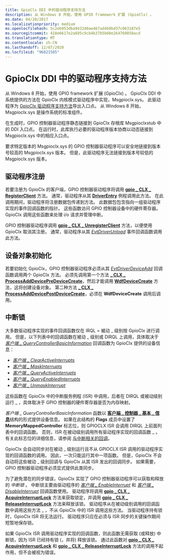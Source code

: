 ```yaml
---
title: GpioClx DDI 中的驱动程序支持方法
description: 从 Windows 8 开始，使用 GPIO framework 扩展 (GpioClx) 。
ms.date: 04/20/2017
ms.localizationpriority: medium
ms.openlocfilehash: 5c2eb953dba943240ae467ad4b9bd37c063187e5
ms.sourcegitcommit: 418e6617e2a695c9cb4b37b5b60e264760858acd
ms.translationtype: MT
ms.contentlocale: zh-CN
ms.lasthandoff: 12/07/2020
ms.locfileid: "96821505"
---
```

# <a name="driver-support-methods-in-the-gpioclx-ddi"></a>GpioClx DDI 中的驱动程序支持方法


从 Windows 8 开始，使用 GPIO framework 扩展 (GpioClx) 。 GpioClx DDI 中系统提供的方法在 GpioClx 内核模式驱动程序中实现，Msgpioclx.sys。 此驱动程序为 [GpioClx 驱动程序支持方法](/previous-versions/hh439460(v=vs.85))导出入口点。 从 Windows 8 开始，Msgpioclx.sys 是操作系统的标准组件。

在生成时，GPIO 控制器驱动程序静态链接到 GpioClx 存根库 Msgpioclxstub 中的 DDI 入口点。 在运行时，此库执行必要的驱动程序版本协商以动态链接到 Msgpioclx.sys 中的相应入口点。

要求特定版本的 Msgpioclx.sys 的 GPIO 控制器驱动程序可以安全地链接到版本号较高的 Msgpioclx.sys 版本。 但是，此驱动程序无法链接到版本号较低的 Msgpioclx.sys 版本。

## <a name="driver-registration"></a>驱动程序注册


若要注册为 GpioClx 的客户端，GPIO 控制器驱动程序将调用 [**gpio \_ CLX \_ RegisterClient**](/windows-hardware/drivers/ddi/gpioclx/nf-gpioclx-gpio_clx_registerclient) 方法。 通常，驱动程序从其 [**DriverEntry**](/windows-hardware/drivers/ddi/wdm/nc-wdm-driver_initialize) 例程调用此方法。 在此调用期间，驱动程序将注册数据包传递到方法。 此数据包包含指向一组驱动程序实现的事件回调函数的指针。 这些函数访问 GPIO 控制器设备中的硬件寄存器。 GpioClx 调用这些函数来处理 i/o 请求并管理中断。

GPIO 控制器驱动程序调用 [**gpio \_ CLX \_ UnregisterClient**](/windows-hardware/drivers/ddi/gpioclx/nf-gpioclx-gpio_clx_unregisterclient) 方法，以便使用 GpioClx 取消其注册。 通常，驱动程序从其 [*EvtDriverUnload*](/windows-hardware/drivers/ddi/wdfdriver/nc-wdfdriver-evt_wdf_driver_unload) 事件回调函数调用此方法。

## <a name="device-object-initialization"></a>设备对象初始化


若要初始化 GpioClx，GPIO 控制器驱动程序必须从其 [*EvtDriverDeviceAdd*](/windows-hardware/drivers/ddi/wdfdriver/nc-wdfdriver-evt_wdf_driver_device_add) 回调函数调用两个 GpioClx 方法。 必须先调用第一个方法 [**\_ CLX \_ ProcessAddDevicePreDeviceCreate**](/windows-hardware/drivers/ddi/gpioclx/nf-gpioclx-gpio_clx_processadddevicepredevicecreate)，然后才能调用 [**WdfDeviceCreate**](/windows-hardware/drivers/ddi/wdfdevice/nf-wdfdevice-wdfdevicecreate) 方法，这将创建设备对象。 第二种方法 [**\_ CLX \_ ProcessAddDevicePostDeviceCreate**](/windows-hardware/drivers/ddi/gpioclx/nf-gpioclx-gpio_clx_processadddevicepostdevicecreate)，必须在 **WdfDeviceCreate** 调用后调用。

## <a name="interrupt-lock"></a>中断锁


大多数驱动程序实现的事件回调函数仅在 IRQL = 被动 \_ 级别按 GpioClx 进行调用。 但是，以下列表中的回调函数在被动 \_ 级别或 DIRQL 上调用，具体取决于 [*客户端 \_ QueryControllerBasicInformation*](/windows-hardware/drivers/ddi/gpioclx/nc-gpioclx-gpio_client_query_controller_basic_information) 回调函数为 GpioClx 提供的设备信息：

-   [*客户端 \_ ClearActiveInterrupts*](/windows-hardware/drivers/ddi/gpioclx/nc-gpioclx-gpio_client_clear_active_interrupts)
-   [*客户端 \_ MaskInterrupts*](/windows-hardware/drivers/ddi/gpioclx/nc-gpioclx-gpio_client_mask_interrupts)
-   [*客户端 \_ QueryActiveInterrupts*](/windows-hardware/drivers/ddi/gpioclx/nc-gpioclx-gpio_client_query_active_interrupts)
-   [*客户端 \_ QueryEnabledInterrupts*](/windows-hardware/drivers/ddi/gpioclx/nc-gpioclx-gpio_client_query_enabled_interrupts)
-   [*客户端 \_ UnmaskInterrupt*](/windows-hardware/drivers/ddi/gpioclx/nc-gpioclx-gpio_client_unmask_interrupt)

这些函数在 GpioClx 中的中断服务例程 (ISR) 中调用，后者在 DIRQL 或被动级别运行 \_ ，具体取决于 GPIO 控制器的硬件寄存器是否为内存映射。

*客户端 \_ QueryControllerBasicInformation* 函数以 [**客户端 \_ 控制器 \_ 基本 \_ 信息**](/windows-hardware/drivers/ddi/gpioclx/ns-gpioclx-_client_controller_basic_information)结构的形式提供设备信息。 如果在此结构的 **Flags** 成员中设置了 **MemoryMappedController** 标志位，则 GPIOCLX ISR 会调用 DIRQL 上前面列表中的回调函数。 否则，ISR 在被动级别调用所有驱动程序实现的回调函数 \_ 。 有关此标志位的详细信息，请参阅 [与中断相关的回调](./interrupt-related-callbacks.md)。

GpioClx 会自动同步对在被动 \_ 级别运行且不从 GPIOCLX ISR 调用的驱动程序实现的回调函数的调用。 因此，一次只能运行其中一项函数。 但是，GpioClx 不会自动将这些被动 \_ 级别回调与 GpioClx 从其 ISR 发出的回调同步。 如果需要，GPIO 控制器驱动程序必须显式提供此类同步。

为了避免潜在的同步错误，GpioClx 实现了 GPIO 控制器驱动程序可以获取和释放的 *中断锁* 。 中断锁主要由驱动程序的 [*客户端 \_ EnableInterrupt*](/windows-hardware/drivers/ddi/gpioclx/nc-gpioclx-gpio_client_enable_interrupt) 和 [*客户端 \_ DisableInterrupt*](/windows-hardware/drivers/ddi/gpioclx/nc-gpioclx-gpio_client_disable_interrupt) 回调函数使用。 驱动程序将调用 [**gpio \_ CLX \_ AcquireInterruptLock**](/windows-hardware/drivers/ddi/gpioclx/nf-gpioclx-gpio_clx_acquireinterruptlock) 方法来获取锁定，并调用 [**gpio \_ CLX \_ ReleaseInterruptLock**](/windows-hardware/drivers/ddi/gpioclx/nf-gpioclx-gpio_clx_releaseinterruptlock) 方法来释放该锁。 驱动程序从在被动级别调用的回调函数中调用这些方法 \_ ，不从 GpioClx 中的 ISR 调用这些方法。 当驱动程序持有锁时，GpioClx ISR 将无法运行。 驱动程序只应在必须与 ISR 同步的关键操作期间短暂地保存锁。

如果 GpioClx ISR 调用驱动程序实现的回调函数，则此函数无需获取 (或释放) 中断锁，因为 ISR 已经持有锁 (，并将) 释放该锁。 通过此函数对 [**gpio \_ CLX \_ AcquireInterruptLock**](/windows-hardware/drivers/ddi/gpioclx/nf-gpioclx-gpio_clx_acquireinterruptlock) 和 [**gpio \_ CLX \_ ReleaseInterruptLock**](/windows-hardware/drivers/ddi/gpioclx/nf-gpioclx-gpio_clx_releaseinterruptlock) 方法的调用不起作用，但不会被视为错误。

 

